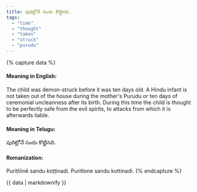 ```yaml
---
title: పురిట్లోనే సందు కొట్టినది.
tags:
  - "time"
  - "thought"
  - "taken"
  - "struck"
  - "purudu"
---
```


{% capture data %}
#### Meaning in English:
The child was demon-struck before it was ten days old.
A Hindu infant is not taken out of the house during the mother's Purudu or ten days of ceremonial uncleanness after its birth. During this time the child is thought to be perfectly safe from the evil spirits, to attacks from which it is afterwards liable.

#### Meaning in Telugu:
పురిట్లోనే సందు కొట్టినది.

#### Romanization:
Puriṭlōnē sandu koṭṭinadi.
Puritlone sandu kottinadi.
{% endcapture %}

{{ data | markdownify }}

